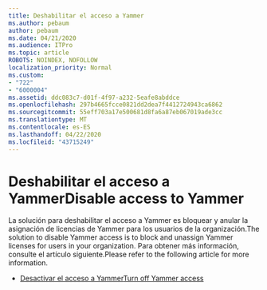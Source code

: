 ```yaml
---
title: Deshabilitar el acceso a Yammer
ms.author: pebaum
author: pebaum
ms.date: 04/21/2020
ms.audience: ITPro
ms.topic: article
ROBOTS: NOINDEX, NOFOLLOW
localization_priority: Normal
ms.custom:
- "722"
- "6000004"
ms.assetid: ddc083c7-d01f-4f97-a232-5eafe8abddce
ms.openlocfilehash: 297b4665fcce0821dd2dea7f4412724943ca6862
ms.sourcegitcommit: 55eff703a17e500681d8fa6a87eb067019ade3cc
ms.translationtype: MT
ms.contentlocale: es-ES
ms.lasthandoff: 04/22/2020
ms.locfileid: "43715249"
---
```

# <a name="disable-access-to-yammer"></a><span data-ttu-id="02029-102">Deshabilitar el acceso a Yammer</span><span class="sxs-lookup"><span data-stu-id="02029-102">Disable access to Yammer</span></span>

<span data-ttu-id="02029-103">La solución para deshabilitar el acceso a Yammer es bloquear y anular la asignación de licencias de Yammer para los usuarios de la organización.</span><span class="sxs-lookup"><span data-stu-id="02029-103">The solution to disable Yammer access is to block and unassign Yammer licenses for users in your organization.</span></span> <span data-ttu-id="02029-104">Para obtener más información, consulte el artículo siguiente.</span><span class="sxs-lookup"><span data-stu-id="02029-104">Please refer to the following article for more information.</span></span>
  
- [<span data-ttu-id="02029-105">Desactivar el acceso a Yammer</span><span class="sxs-lookup"><span data-stu-id="02029-105">Turn off Yammer access</span></span>](https://docs.microsoft.com/yammer/manage-yammer-users/turn-off-user-access)
